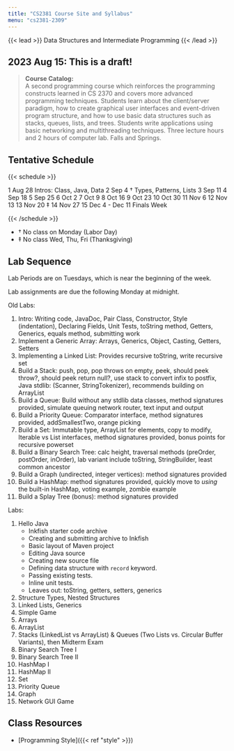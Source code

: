 ```yaml
---
title: "CS2381 Course Site and Syllabus"
menu: "cs2381-2309"
---
```


{{< lead >}}
Data Structures and Intermediate Programming
{{< /lead >}}

<h2>2023 Aug 15: This is a draft!</h2>

<blockquote>
<b>Course Catalog:</b><br>
A second programming course which reinforces the programming
constructs learned in CS 2370 and covers more advanced programming
techniques. Students learn about the client/server paradigm, how to
create graphical user interfaces and event-driven program structure,
and how to use basic data structures such as stacks, queues, lists,
and trees. Students write applications using basic networking and
multithreading techniques. Three lecture hours and 2 hours of computer
lab. Falls and Springs.
</blockquote>

## Tentative Schedule

{{< schedule >}}

<tr>
	<td>1</td>
	<td>Aug 28</td>
	<td>Intros: Class, Java, Data</td>
	<td></td>
</tr>
<tr>
	<td>2</td>
	<td>Sep 4 †</td>
	<td>Types, Patterns, Lists</td>
	<td></td>
</tr>
<tr>
	<td>3</td>
	<td>Sep 11</td>
	<td></td>
	<td></td>
</tr>
<tr>
	<td>4</td>
	<td>Sep 18</td>
	<td></td>
	<td></td>
</tr>
<tr>
	<td>5</td>
	<td>Sep 25</td>
	<td></td>
	<td></td>
</tr>
<tr>
	<td>6</td>
	<td>Oct 2</td>
	<td></td>
	<td></td>
</tr>
<tr>
	<td>7</td>
	<td>Oct 9</td>
	<td></td>
	<td></td>
</tr>
<tr>
	<td>8</td>
	<td>Oct 16</td>
	<td></td>
	<td></td>
</tr>
<tr>
	<td>9</td>
	<td>Oct 23</td>
	<td></td>
	<td></td>
</tr>
<tr>
	<td>10</td>
	<td>Oct 30</td>
	<td></td>
	<td></td>
</tr>
<tr>
	<td>11</td>
	<td>Nov 6</td>
	<td></td>
	<td></td>
</tr>
<tr>
	<td>12</td>
	<td>Nov 13</td>
	<td></td>
	<td></td>
</tr>
<tr>
	<td>13</td>
	<td>Nov 20 ‡</td>
	<td></td>
	<td></td>
</tr>
<tr>
	<td>14</td>
	<td>Nov 27</td>
	<td></td>
	<td></td>
</tr>
<tr>
	<td>15</td>
	<td>Dec 4</td>
	<td></td>
	<td></td>
</tr>
<tr>
	<td>-</td>
	<td>Dec 11</td>
	<td colspan="2">Finals Week</td>
</tr>

{{< /schedule >}}

 - † No class on Monday (Labor Day)
 - ‡ No class Wed, Thu, Fri (Thanksgiving)

## Lab Sequence

Lab Periods are on Tuesdays, which is near the beginning of the week.

Lab assignments are due the following Monday at midnight.

Old Labs:

 1. Intro: 
    Writing code, JavaDoc, Pair Class, Constructor, Style (indentation), Declaring
    Fields, Unit Tests, toString method, Getters, Generics, equals method, 
	submitting work
 1. Implement a Generic Array:
    Arrays, Generics, Object, Casting, Getters, Setters
 1. Implementing a Linked List:
    Provides recursive toString, write recursive set
 1. Build a Stack:
    push, pop, pop throws on empty, peek, should peek throw?, should peek return null?,
	use stack to convert infix to postfix, Java stdlib: (Scanner, StringTokenizer),
	recommends building on ArrayList
 1. Build a Queue: 
    Build without any stdlib data classes, method signatures provided, simulate
	queuing network router, text input and output
 1. Build a Priority Queue:	
	Comparator interface, method signatures provided, addSmallestTwo, orange picking
 1. Build a Set:
    Immutable type, ArrayList for elements, copy to modify, Iterable vs List interfaces,
	method signatures provided, bonus points for recursive powerset
 1. Build a Binary Search Tree:
    calc height, traversal methods (preOrder, postOrder, inOrder), lab variant include
	toString, StringBuilder, least common ancestor
 1. Build a Graph (undirected, integer vertices):
    method signatures provided
 1. Build a HashMap:
    method signatures provided, quickly move to *using* the built-in HashMap,
	voting example, zombie example
 1. Build a Splay Tree (bonus):
    method signatures provided

Labs:

 1. Hello Java
    - Inkfish starter code archive
	- Creating and submitting archive to Inkfish
	- Basic layout of Maven project
	- Editing Java source
    - Creating new source file
	- Defining data structure with ```record``` keyword.
	- Passing existing tests.
	- Inline unit tests.
	- Leaves out: toString, getters, setters, generics
 1. Structure Types, Nested Structures
 1. Linked Lists, Generics
 1. Simple Game
 1. Arrays
 1. ArrayList
 1. Stacks (LinkedList vs ArrayList) & Queues (Two Lists vs. Circular Buffer Variants), 
    then Midterm Exam
 1. Binary Search Tree I
 1. Binary Search Tree II
 1. HashMap I
 1. HashMap II
 1. Set
 1. Priority Queue
 1. Graph
 1. Network GUI Game

## Class Resources

 - [Programming Style]({{< ref "style" >}})
